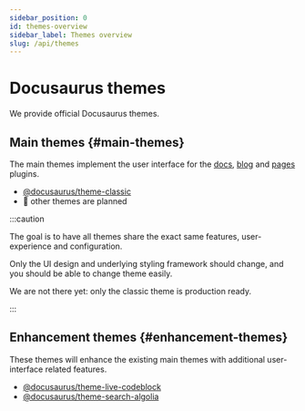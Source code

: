 ```yaml
---
sidebar_position: 0
id: themes-overview
sidebar_label: Themes overview
slug: /api/themes
---
```


# Docusaurus themes

We provide official Docusaurus themes.

## Main themes {#main-themes}

The main themes implement the user interface for the [docs](docs/api/plugins/plugin-content-docs.md), [blog](docs/api/plugins/plugin-content-blog.md) and [pages](docs/api/plugins/plugin-content-pages.md) plugins.

- [@docusaurus/theme-classic](docs/api/themes/theme-classic.md)
- 🚧 other themes are planned

:::caution

The goal is to have all themes share the exact same features, user-experience and configuration.

Only the UI design and underlying styling framework should change, and you should be able to change theme easily.

We are not there yet: only the classic theme is production ready.

:::

## Enhancement themes {#enhancement-themes}

These themes will enhance the existing main themes with additional user-interface related features.

- [@docusaurus/theme-live-codeblock](docs/api/themes/theme-live-codeblock.md)
- [@docusaurus/theme-search-algolia](docs/api/themes/theme-search-algolia.md)
